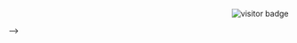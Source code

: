 <!--### Hi there 👋, my name is Sandra :portugal:

- :dart: I’m currently working on becoming a global tester
- :book: I’m currently learning API Testing, Selenium, Postman, Jmeter

### :mortar_board:Certification:

_ISTQB® Certified Tester Foundation Level_

### :computer: Courses:

- **Automação 180** - Ruby, Test Environment, Web Automation, API Automation, Capybara, BDD, RSpec, Cucumber, Allure Reports, HTTParty, DevOps, Docker, Jenkins;

- **Comunidade Tester Global** - SDLC, Agile Methodology, TDD, BDD, Testing Technics and Types, Limit Value Analysis, Equivalence Class and Decision Table, Test Pyramid, WEB Systems Architectures, GIT, HTTP Requisitions, APi's, SOAP, REST, Automated API Tests with Java, RestAssured, JUnit 5, Gradle and Intellij, Interface Automated Tests with Selenium;

- **APi Testing** - Postman, Java, RestAssured and Junit 5;

- **Treinamento de Testes de Software para Iniciantes** - Identifying what to Test, Testing in different contexts, Software Architecture and Engineering, Reporting Bugs (Priority vs Severity), Functional Testing (Automated API Testing, Automated Web Testing with Selenium Webdriver), Non Functional Testing (API Testing with Jmeter), SQL;

### :books: Studying

**Descomplicando Testes de API Rest**

### 👩🏻‍💻 Languages and Tools:

:beginner:_Still Learning_:

![GitHub](icons/github.png)
![Docker](icons/docker.png)
![GitLab](icons/gitlab.png)
![Visual Studio Code](icons/vscode.png)
![HTML5](icons/html.png)
![CSS3](icons/cdd.png)
![Java](icons/java.png)
![C](icons/c.png)
![Selenium](icons/selenium.png)
![Robot Framework](icons/robot.png)
![Cypress](icons/cypress.png)
![Capybara](icons/capybara.png)
![Cucumber](icons/cucumber.png)
![Jenkins](icons/jenkins.png)
![Ruby](icons/ruby.png)
![Postman](icons/postman.png)
![JMeter](icons/JMeter.png)
![Swagger](icons/Swagger.png)

![Top Langs](https://github-readme-stats.vercel.app/api/top-langs/?username=sandra-lourenco&layout=compact&theme=tokyonight)

##### Contact with me:

<a href="https://www.linkedin.com/in/sandralourenco/" target="_blank"><img src="https://img.shields.io/badge/LinkedIn-%230077B5.svg?&style=flat-square&logo=linkedin&logoColor=white" alt="LinkedIn"></a>

<!--[<img align="left" alt="Sandra Lourenço | LinkedIn" width="22px" src="https://cdn.jsdelivr.net/npm/simple-icons@v3/icons/linkedin.svg" />][linkedin]

[linkedin]: https://www.linkedin.com/in/sandralourenco/
-->
<p align="right">
<img src="https://visitor-badge.glitch.me/badge?page_id=sandra-lourenco.visitor-badge" alt="visitor badge"/>
</p>
-->
